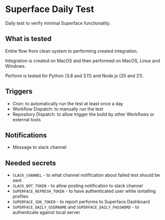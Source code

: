 # Superface Daily Test

Daily test to verify minimal Superface functionality.

## What is tested

Entire flow from clean system to performing created integration.

Integration is created on MacOS and then performed on MacOS, Linux and Windows.

Perform is tested for Python (3.8 and 3.11) and Node.js (20 and 21).

## Triggers

- Cron: to automatically run the test at least once a day
- Workflow Dispatch: to manually run the test
- Repository Dispatch: to allow trigger the build by other Workflows or external tools

## Notifications

- Message to slack channel

## Needed secrets

- `SLACK_CHANNEL` - to what channel notification about failed test should be sent
- `SLACK_BOT_TOKEN` - to allow posting notification to slack channel
- `SUPERFACE_REFRESH_TOKEN` - to have authenticated user while isntalling profiles
- `SUPERFACE_SDK_TOKEN` - to report performs to Superface Dashboard
- `SUPERFACE_DAILY_USERNAME` and `SUPERFACE_DAILY_PASSWORD` - to authenticate against local server
